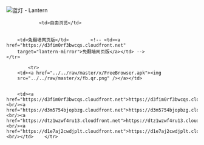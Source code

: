 

<img src="../../raw/master/x/8e0a2b81.c82003be.LanternYellow2.png" alt="蓝灯 - Lantern"/>
<table>
    <tr>
                
                <td>自由浏览</td>
        
        
        <td>免翻墙网页版</td>        <!-- <td><a href="https://d3fim0rf3bwcqs.cloudfront.net"
        target="lantern-mirror">免翻墙网页版</a></td> -->
    </tr>
    
            <tr>
        <td><a href="../../raw/master/x/FreeBrowser.apk"><img
        src="../../raw/master/x/fb.qr.png" /></a></td>

        
        <td><a href="https://d3fim0rf3bwcqs.cloudfront.net">https://d3fim0rf3bwcqs.cloudfront.net</a><br/><a href="https://d3m5754bjopbzg.cloudfront.net">https://d3m5754bjopbzg.cloudfront.net</a><br/><a href="https://dtz1wzwf4ru13.cloudfront.net">https://dtz1wzwf4ru13.cloudfront.net</a><br/><a href="https://d1e7aj2cwdjplt.cloudfront.net">https://d1e7aj2cwdjplt.cloudfront.net</a><br/></td>    </tr>
</table>
